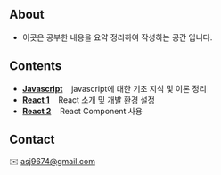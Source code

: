 
## About 
 * 이곳은 공부한 내용을 요약 정리하여 작성하는 공간 입니다.

## Contents 
* **[Javascript](./javascript.md)** &nbsp;&nbsp;  javascript에 대한 기초 지식 및 이론 정리
* **[React 1](./react.md)** &nbsp;&nbsp;  React 소개 및 개발 환경 설정 
* **[React 2](./react_02.md)** &nbsp;&nbsp;  React Component 사용  

## Contact 
:envelope: asj9674@gmail.com
